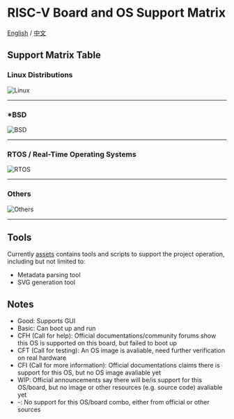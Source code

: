 # RISC-V Board and OS Support Matrix

[English](./README.md) / [中文](./README_zh.md)

## Support Matrix Table

### Linux Distributions

![Linux](https://ruyisdk.github.io/support-matrix/linux.svg)

---

### *BSD

![BSD](https://ruyisdk.github.io/support-matrix/bsd.svg)

---

### RTOS / Real-Time Operating Systems

![RTOS](https://ruyisdk.github.io/support-matrix/rtos.svg)

---

### Others

![Others](https://ruyisdk.github.io/support-matrix/others.svg)

---

## Tools

Currently [assets](assets) contains tools and scripts to support the project operation, including but not limited to:

- Metadata parsing tool
- SVG generation tool

## Notes

* Good: Supports GUI
* Basic: Can boot up and run
* CFH (Call for help): Official documentations/community forums show this OS is supported on this board, but failed to boot up
* CFT (Call for testing): An OS image is avaliable, need further verification on real hardware
* CFI (Call for more information):  Official documentations claims there is support for this OS, but no OS image avaliable yet
* WIP: Official announcements say there will be/is support for this OS/board, but no image or other resources (e.g. source code) avaliable yet
* -: No support for this OS/board combo, either from official or other sources


